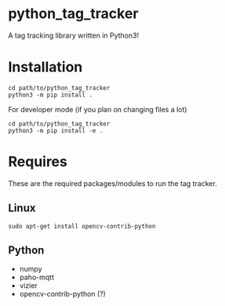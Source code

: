 # python_tag_tracker
A tag tracking library written in Python3!

# Installation

```
cd path/to/python_tag_tracker
python3 -m pip install .
```

For developer mode (if you plan on changing files a lot)
```
cd path/to/python_tag_tracker
python3 -m pip install -e .
```

# Requires

These are the required packages/modules to run the tag tracker.

## Linux

```
sudo apt-get install opencv-contrib-python
```

## Python

* numpy
* paho-mqtt
* vizier
* opencv-contrib-python (?)


